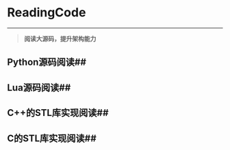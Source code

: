 # ReadingCode
---
> **阅读大源码，提升架构能力**

## Python源码阅读##
>


## Lua源码阅读##
>



## C++的STL库实现阅读##
>



## C的STL库实现阅读##
>



